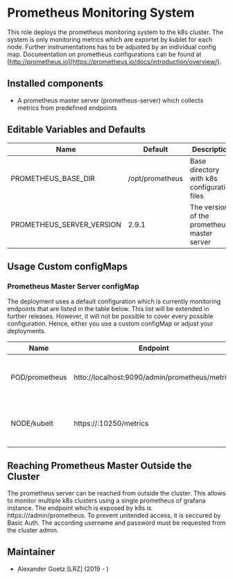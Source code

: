 # Prometheus Monitoring System

This role deploys the prometheus monitoring system to the k8s cluster. The system is only monitoring metrics which are 
exportet by kublet for each node. Further instrumentations has to be adjusted by an individual config map. Documentation 
on prometheus configurations can be found at [http://prometheus.io](https://prometheus.io/docs/introduction/overview/).

## Installed components

- A prometheus master server (prometheus-server) which collects metrics from predefined endpoints

## Editable Variables and Defaults

| Name                      | Default           | Description                                                                   |
| ------------------------- | ----------------- | ----------------------------------------------------------------------------- |
| PROMETHEUS_BASE_DIR       | /opt/prometheus   | Base directory with k8s configuration files                                   |
| PROMETHEUS_SERVER_VERSION | 2.9.1             | The version of the prometheus master server                                   |

## Usage Custom configMaps

### Prometheus Master Server configMap

The deployment uses a default configuration which is currently monitoring endpoints that are listed in the table
below. This list will be extended in further releases. However, it will not be possible to cover every possible
configuration. Hence, either you use a custom configMap or adjust your deployments.

| Name              | Endpoint                                          | Description                                       |
| ----------------- | ------------------------------------------------- | ------------------------------------------------- |
| POD/prometheus    | htto://localhost:9090/admin/prometheus/metrics    | Metrics generated by the prometheus server        |
| NODE/kubelt       | https://<node-ip>:10250/metrics                   | Metrics generated by kubelt on any k8s node       |

## Reaching Prometheus Master Outside the Cluster

The prometheus server can be reached from outside the cluster. This allows to monitor multiple k8s clusters using a
single prometheus of grafana instance. The endpoint which is exposed by k8s is https://<lb-ip>/admin/prometheus. To
prevent unitended access, it is seccured by Basic Auth. The according username and password must be requested from the
cluster admin.

## Maintainer

- Alexander Goetz [LRZ] (2019 - )
